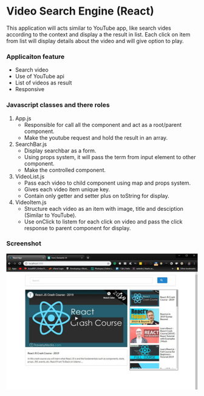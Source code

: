 # Video Search Engine (React)

This application will acts similar to YouTube app, like search vides according to the context and display a the result in list. Each click on item from list will display details about the video and will give option to play.  

### Applicaiton feature

* Search video 
* Use of YouTube api
* List of videos as result
* Responsive

### Javascript classes and there roles

1. App.js
	- Responsible for call all the component and act as a root/parent component.
	- Make the youtube request and hold the result in an array.
2. SearchBar.js
	- Display searchbar as a form.
	- Using props system, it will pass the term from input element to other component.
	- Make the controlled component.
3. VideoList.js
	- Pass each video to child component using map and props system.
	- Gives each video item unique key.
	- Contain only getter and setter plus on toString for display.
4. VideoItem.js
	- Structure each video as an item with image, title and desciption (Similar to YouTube).
	- Use onClick to listem for each click on video and pass the click response to parent component for display.

### Screenshot
![Image of ScreenShot](https://github.com/TenNga/Video-Search-Engine-React/blob/master/ScreenShot.JPG)
